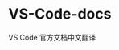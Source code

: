 <!--
 * @Author: haoluo
 * @Date: 2019-07-22 10:07:12
 * @LastEditors: haoluo
 * @LastEditTime: 2019-07-22 10:07:12
 * @Description: file content
 -->
# VS-Code-docs
VS Code 官方文档中文翻译

